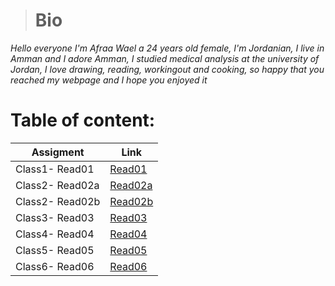 ># **Bio**
_Hello everyone I'm Afraa Wael a 24 years old female, I'm Jordanian, I live in Amman and I adore Amman, I studied medical analysis at the university of Jordan, I love drawing, reading, workingout and cooking, so happy that you reached my webpage and I hope you enjoyed it_ 

# Table of content: 

| Assigment      | Link |
| ----------- | ----------- |
| Class1- Read01       | [Read01](Read01)       |
| Class2- Read02a   | [Read02a](Read02a)        |
| Class2- Read02b   | [Read02b](Read02b)        |
| Class3- Read03   | [Read03](Read03)        |
| Class4- Read04   | [Read04](Read04)        |
| Class5- Read05   | [Read05](Read05)        |
| Class6- Read06   | [Read06](Read06)        |